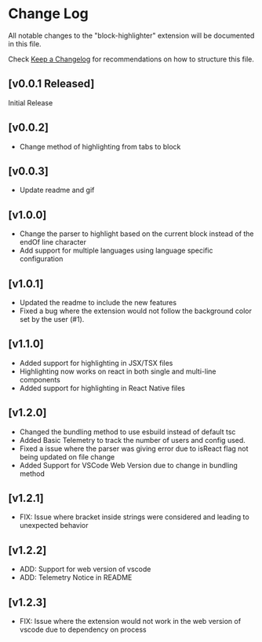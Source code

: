 # Change Log

All notable changes to the "block-highlighter"
extension will be documented in this file.

Check
[Keep a Changelog](http://keepachangelog.com/) for
recommendations on how to structure this file.

## [v0.0.1 Released]

Initial Release

## [v0.0.2]

- Change method of highlighting from tabs to block

## [v0.0.3]

- Update readme and gif

## [v1.0.0]

- Change the parser to highlight based on the current block instead of the endOf line character
- Add support for multiple languages using language specific configuration

## [v1.0.1]

- Updated the readme to include the new features
- Fixed a bug where the extension would not follow the background color set by the user (#1).

## [v1.1.0]

- Added support for highlighting in JSX/TSX files
- Highlighting now works on react in both single and multi-line components
- Added support for highlighting in React Native files

## [v1.2.0]

- Changed the bundling method to use esbuild instead of default tsc
- Added Basic Telemetry to track the number of users and config used.
- Fixed a issue where the parser was giving error due to isReact flag not being updated on file change
- Added Support for VSCode Web Version due to change in bundling method

## [v1.2.1]

- FIX: Issue where bracket inside strings were considered and leading to unexpected behavior

## [v1.2.2]

- ADD: Support for web version of vscode
- ADD: Telemetry Notice in README

## [v1.2.3]

- FIX: Issue where the extension would not work in the web version of vscode due to dependency on process
